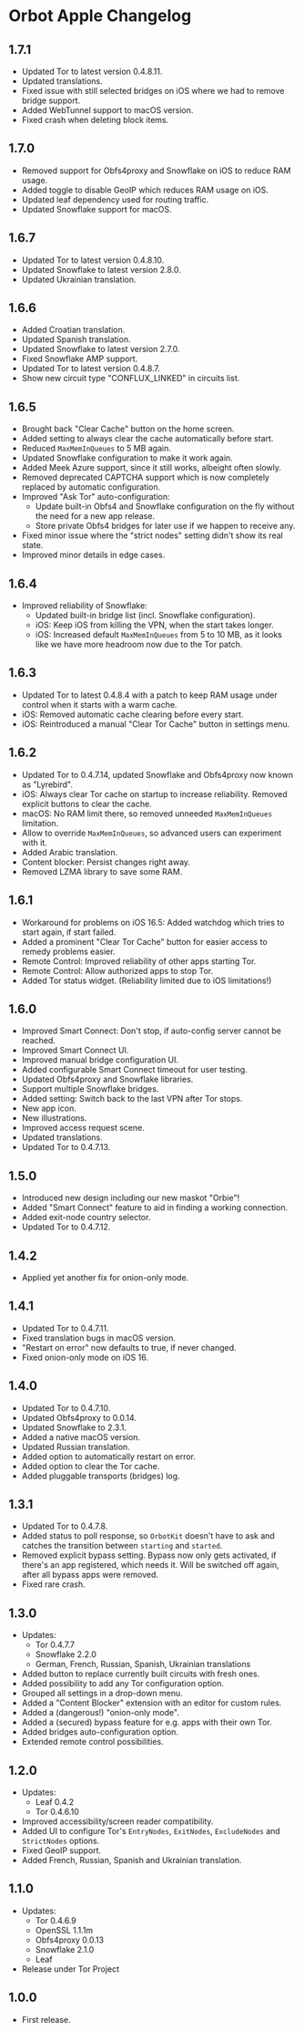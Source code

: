 #  Orbot Apple Changelog

## 1.7.1
- Updated Tor to latest version 0.4.8.11.
- Updated translations.
- Fixed issue with still selected bridges on iOS where we had to remove bridge support.
- Added WebTunnel support to macOS version.
- Fixed crash when deleting block items.

## 1.7.0
- Removed support for Obfs4proxy and Snowflake on iOS to reduce RAM usage.
- Added toggle to disable GeoIP which reduces RAM usage on iOS.
- Updated leaf dependency used for routing traffic.
- Updated Snowflake support for macOS.

## 1.6.7
- Updated Tor to latest version 0.4.8.10.
- Updated Snowflake to latest version 2.8.0.
- Updated Ukrainian translation.

## 1.6.6
- Added Croatian translation.
- Updated Spanish translation.
- Updated Snowflake to latest version 2.7.0.
- Fixed Snowflake AMP support.
- Updated Tor to latest version 0.4.8.7.
- Show new circuit type "CONFLUX_LINKED" in circuits list. 

## 1.6.5
- Brought back "Clear Cache" button on the home screen.
- Added setting to always clear the cache automatically before start.
- Reduced `MaxMemInQueues` to 5 MB again.
- Updated Snowflake configuration to make it work again.
- Added Meek Azure support, since it still works, albeight often slowly.
- Removed deprecated CAPTCHA support which is now completely replaced by automatic configuration.
- Improved "Ask Tor" auto-configuration:
  - Update built-in Obfs4 and Snowflake configuration on the fly without the need for a new app release.
  - Store private Obfs4 bridges for later use if we happen to receive any. 
- Fixed minor issue where the "strict nodes" setting didn't show its real state.
- Improved minor details in edge cases.

## 1.6.4
- Improved reliability of Snowflake:
  - Updated built-in bridge list (incl. Snowflake configuration).
  - iOS: Keep iOS from killing the VPN, when the start takes longer.
  - iOS: Increased default `MaxMemInQueues` from 5 to 10 MB, as it looks like we have more headroom now due to the Tor patch. 

## 1.6.3
- Updated Tor to latest 0.4.8.4 with a patch to keep RAM usage under control when it starts with a warm cache.
- iOS: Removed automatic cache clearing before every start.
- iOS: Reintroduced a manual "Clear Tor Cache" button in settings menu.

## 1.6.2
- Updated Tor to 0.4.7.14, updated Snowflake and Obfs4proxy now known as "Lyrebird".
- iOS: Always clear Tor cache on startup to increase reliability. Removed explicit buttons to clear the cache.
- macOS: No RAM limit there, so removed unneeded `MaxMemInQueues` limitation.
- Allow to override `MaxMemInQueues`, so advanced users can experiment with it.
- Added Arabic translation.
- Content blocker: Persist changes right away.
- Removed LZMA library to save some RAM.

## 1.6.1
- Workaround for problems on iOS 16.5: Added watchdog which tries to start again, if start failed.
- Added a prominent "Clear Tor Cache" button for easier access to remedy problems easier.
- Remote Control: Improved reliability of other apps starting Tor.
- Remote Control: Allow authorized apps to stop Tor.
- Added Tor status widget. (Reliability limited due to iOS limitations!)

## 1.6.0
- Improved Smart Connect: Don't stop, if auto-config server cannot be reached.
- Improved Smart Connect UI.
- Improved manual bridge configuration UI.
- Added configurable Smart Connect timeout for user testing.
- Updated Obfs4proxy and Snowflake libraries.
- Support multiple Snowflake bridges.
- Added setting: Switch back to the last VPN after Tor stops.
- New app icon.
- New illustrations.
- Improved access request scene.
- Updated translations. 
- Updated Tor to 0.4.7.13.


## 1.5.0
- Introduced new design including our new maskot "Orbie"!
- Added "Smart Connect" feature to aid in finding a working connection.
- Added exit-node country selector.
- Updated Tor to 0.4.7.12.

## 1.4.2
- Applied yet another fix for onion-only mode.

## 1.4.1
- Updated Tor to 0.4.7.11.
- Fixed translation bugs in macOS version.
- "Restart on error" now defaults to true, if never changed.
- Fixed onion-only mode on iOS 16.

## 1.4.0
- Updated Tor to 0.4.7.10.
- Updated Obfs4proxy to 0.0.14.
- Updated Snowflake to 2.3.1.
- Added a native macOS version.
- Updated Russian translation.
- Added option to automatically restart on error.
- Added option to clear the Tor cache.
- Added pluggable transports (bridges) log.

## 1.3.1
- Updated Tor to 0.4.7.8.
- Added status to poll response, so `OrbotKit` doesn't have to ask and catches 
  the transition between `starting` and `started`.
- Removed explicit bypass setting. Bypass now only gets activated, if there's an app registered, which needs it. 
  Will be switched off again, after all bypass apps were removed.
- Fixed rare crash.

## 1.3.0
- Updates:
  - Tor 0.4.7.7
  - Snowflake 2.2.0
  - German, French, Russian, Spanish, Ukrainian translations
- Added button to replace currently built circuits with fresh ones.
- Added possibility to add any Tor configuration option.
- Grouped all settings in a drop-down menu.
- Added a "Content Blocker" extension with an editor for custom rules.
- Added a (dangerous!) "onion-only mode".
- Added a (secured) bypass feature for e.g. apps with their own Tor.
- Added bridges auto-configuration option.
- Extended remote control possibilities. 

## 1.2.0
- Updates:
  - Leaf 0.4.2
  - Tor 0.4.6.10
- Improved accessibility/screen reader compatibility.
- Added UI to configure Tor's `EntryNodes`, `ExitNodes`, `ExcludeNodes` and `StrictNodes` options.
- Fixed GeoIP support. 
- Added French, Russian, Spanish and Ukrainian translation.

## 1.1.0

- Updates:
  - Tor 0.4.6.9
  - OpenSSL 1.1.1m
  - Obfs4proxy 0.0.13
  - Snowflake 2.1.0
  - Leaf
- Release under Tor Project

## 1.0.0

- First release.
